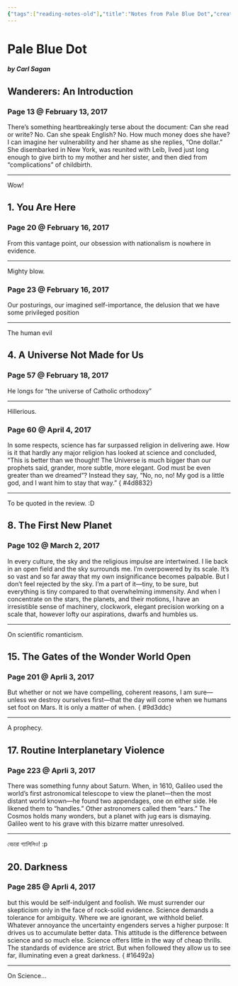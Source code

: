 ```yaml
---
{"tags":["reading-notes-old"],"title":"Notes from Pale Blue Dot","created":"2017-02-13T18:26:38+06:00","updated":"2023-01-27T23:55:11+06:00","dg-publish":true,"dg-note-icon":"stone","dg-path":"Reading/Notes and Highlights/Pale Blue Dot.md","permalink":"/reading/notes-and-highlights/pale-blue-dot/","dgPassFrontmatter":true,"noteIcon":"stone"}
---
```


# Pale Blue Dot
##### by Carl Sagan

## Wanderers: An Introduction 
### Page 13 @ February 13, 2017
There’s something heartbreakingly terse about the document: Can she read or write? No. Can she speak English? No. How much money does she have? I can imagine her vulnerability and her shame as she replies, “One dollar.” She disembarked in New York, was reunited with Leib, lived just long enough to give birth to my mother and her sister, and then died from “complications” of childbirth.

---
Wow!

## 1. You Are Here 
### Page 20 @ February 16, 2017
From this vantage point, our obsession with nationalism is nowhere in evidence.

---
Mighty blow.

### Page 23 @ February 16, 2017
Our posturings, our imagined self-importance, the delusion that we have some privileged position

---
The human evil

## 4. A Universe Not Made for Us 

### Page 57 @ February 18, 2017
He longs for “the universe of Catholic orthodoxy”

---
Hillerious.

### Page 60 @ April 4, 2017
In some respects, science has far surpassed religion in delivering awe. How is it that hardly any major religion has looked at science and concluded, “This is better than we thought! The Universe is much bigger than our prophets said, grander, more subtle, more elegant. God must be even greater than we dreamed”? Instead they say, “No, no, no! My god is a little god, and I want him to stay that way.”
{ #4d8832}


---
To be quoted in the review. :D


## 8. The First New Planet 
### Page 102 @ March 2, 2017
In every culture, the sky and the religious impulse are intertwined. I lie back in an open field and the sky surrounds me. I’m overpowered by its scale. It’s so vast and so far away that my own insignificance becomes palpable. But I don’t feel rejected by the sky. I’m a part of it—tiny, to be sure, but everything is tiny compared to that overwhelming immensity. And when I concentrate on the stars, the planets, and their motions, I have an irresistible sense of machinery, clockwork, elegant precision working on a scale that, however lofty our aspirations, dwarfs and humbles us.

---
On scientific romanticism.

## 15. The Gates of the Wonder World Open 
### Page 201 @ Aprli 3, 2017
But whether or not we have compelling, coherent reasons, I am sure—unless we destroy ourselves first—that the day will come when we humans set foot on Mars. It is only a matter of when.
{ #9d3ddc}


---
A prophecy.

## 17. Routine Interplanetary Violence 
### Page 223 @ Aprli 3, 2017
There was something funny about Saturn. When, in 1610, Galileo used the world’s first astronomical telescope to view the planet—then the most distant world known—he found two appendages, one on either side. He likened them to “handles.” Other astronomers called them “ears.” The Cosmos holds many wonders, but a planet with jug ears is dismaying. Galileo went to his grave with this bizarre matter unresolved.

---

বেচারা গ্যালিলিও! :p

## 20. Darkness 
### Page 285 @ Aprli 4, 2017
but this would be self-indulgent and foolish. We must surrender our skepticism only in the face of rock-solid evidence. Science demands a tolerance for ambiguity. Where we are ignorant, we withhold belief. Whatever annoyance the uncertainty engenders serves a higher purpose: It drives us to accumulate better data. This attitude is the difference between science and so much else. Science offers little in the way of cheap thrills. The standards of evidence are strict. But when followed they allow us to see far, illuminating even a great darkness.
{ #16492a}


---
On Science…
